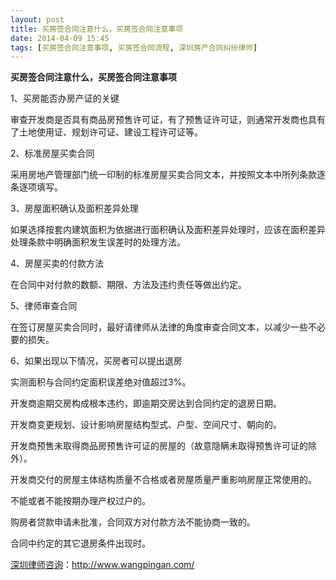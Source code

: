 ```yaml
---
layout: post
title: 买房签合同注意什么，买房签合同注意事项
date: 2014-04-09 15:45
tags: [买房签合同注意事项, 买房签合同流程, 深圳房产合同纠纷律师]
---
```

<strong>买房签合同注意什么，买房签合同注意事项</strong>

1、买房能否办房产证的关键

审查开发商是否具有商品房预售许可证，有了预售证许可证，则通常开发商也具有了土地使用证、规划许可证、建设工程许可证等。

2、标准房屋买卖合同

采用房地产管理部门统一印制的标准房屋买卖合同文本，并按照文本中所列条款逐条逐项填写。

3、房屋面积确认及面积差异处理

如果选择按套内建筑面积为依据进行面积确认及面积差异处理时，应该在面积差异处理条款中明确面积发生误差时的处理方法。

4、房屋买卖的付款方法

在合同中对付款的数额、期限、方法及违约责任等做出约定。

5、律师审查合同

在签订房屋买卖合同时，最好请律师从法律的角度审查合同文本，以减少一些不必要的损失。

6、如果出现以下情况，买房者可以提出退房

实测面积与合同约定面积误差绝对值超过3%。

开发商逾期交房构成根本违约，即逾期交房达到合同约定的退房日期。

开发商变更规划、设计影响房屋结构型式、户型、空间尺寸、朝向的。

开发商预售未取得商品房预售许可证的房屋的（故意隐瞒未取得预售许可证的除外）。

开发商交付的房屋主体结构质量不合格或者房屋质量严重影响房屋正常使用的。

不能或者不能按期办理产权过户的。

购房者贷款申请未批准，合同双方对付款方法不能协商一致的。

合同中约定的其它退房条件出现时。

<a href="http://www.wangpingan.com/">深圳律师咨询</a>：<a href="http://www.wangpingan.com/">http://www.wangpingan.com/</a>

